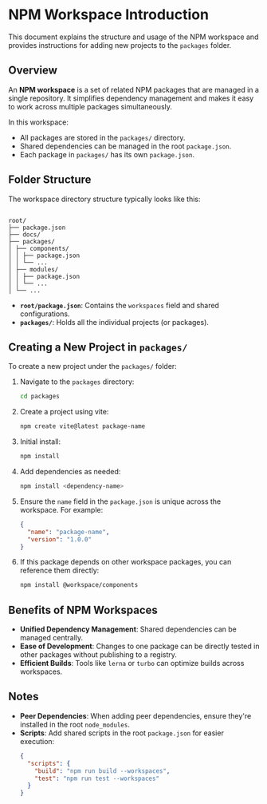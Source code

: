 # NPM Workspace Introduction

This document explains the structure and usage of the NPM workspace and provides instructions for adding new projects to the `packages` folder.

## Overview

An **NPM workspace** is a set of related NPM packages that are managed in a single repository. It simplifies dependency management and makes it easy to work across multiple packages simultaneously.

In this workspace:

- All packages are stored in the `packages/` directory.
- Shared dependencies can be managed in the root `package.json`.
- Each package in `packages/` has its own `package.json`.

## Folder Structure

The workspace directory structure typically looks like this:

```

root/
├── package.json
├── docs/
├── packages/
│ ├── components/
│ │ ├── package.json
│ │ └── ...
│ ├── modules/
│ │ ├── package.json
│ │ └── ...
│ └── ...

```

- **`root/package.json`**: Contains the `workspaces` field and shared configurations.
- **`packages/`**: Holds all the individual projects (or packages).

## Creating a New Project in `packages/`

To create a new project under the `packages/` folder:

1. Navigate to the `packages` directory:

   ```bash
   cd packages
   ```

2. Create a project using vite:

   ```bash
   npm create vite@latest package-name
   ```

3. Initial install:

   ```bash
   npm install
   ```

4. Add dependencies as needed:

   ```bash
   npm install <dependency-name>
   ```

5. Ensure the `name` field in the `package.json` is unique across the workspace. For example:

   ```json
   {
     "name": "package-name",
     "version": "1.0.0"
   }
   ```

6. If this package depends on other workspace packages, you can reference them directly:
   ```bash
   npm install @workspace/components
   ```

## Benefits of NPM Workspaces

- **Unified Dependency Management**: Shared dependencies can be managed centrally.
- **Ease of Development**: Changes to one package can be directly tested in other packages without publishing to a registry.
- **Efficient Builds**: Tools like `lerna` or `turbo` can optimize builds across workspaces.

## Notes

- **Peer Dependencies**: When adding peer dependencies, ensure they're installed in the root `node_modules`.
- **Scripts**: Add shared scripts in the root `package.json` for easier execution:
  ```json
  {
    "scripts": {
      "build": "npm run build --workspaces",
      "test": "npm run test --workspaces"
    }
  }
  ```
